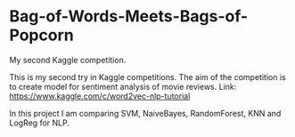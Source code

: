 # Bag-of-Words-Meets-Bags-of-Popcorn
My second Kaggle competition.

This is my second try in Kaggle competitions. The aim of the competition is to create model for sentiment analysis of movie reviews. Link: https://www.kaggle.com/c/word2vec-nlp-tutorial

In this project I am comparing SVM, NaiveBayes, RandomForest, KNN and LogReg for NLP.
